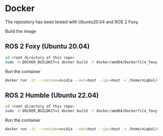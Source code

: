 # Docker 

The repository has been tested with Ubuntu20.04 and ROS 2 Foxy. 

Build the image

## ROS 2 Foxy (Ubuntu 20.04)
```bash
cd <root directory of this repo>
sudo -H DOCKER_BUILDKIT=1 docker build -f docker/amd64/Dockerfile_foxy -t niqbal996/inference_ros2:23.04-foxy-py3 .
```
Run the container
```bash
docker run -it --runtime=nvidia --net=host --ipc=host -v /home/niqbal/ros2_ws:/root/ros2_ws -v /dev/shm:/dev/shm --name=infer_ros2 niqbal996/inference_ros2:23.04-foxy-py3
```

## ROS 2 Humble (Ubuntu 22.04)

```bash
cd <root directory of this repo>
sudo -H DOCKER_BUILDKIT=1 docker build -f docker/amd64/Dockerfile_foxy -t niqbal996/inference_ros2:23.10-humble-py3 .
```
Run the container
```bash
docker run -it --runtime=nvidia --net=host --ipc=host -v /home/niqbal/ros2_ws:/root/ros2_ws -v /dev/shm:/dev/shm --name=infer_ros2 niqbal996/inference_ros2:23.10-humble-py3
```